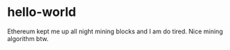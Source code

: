 # hello-world
Ethereum kept me up all night mining blocks and I am do tired. Nice mining algorithm btw.
